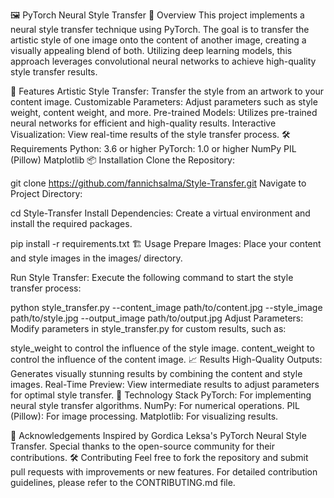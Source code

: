 🖼️ PyTorch Neural Style Transfer
🎯 Overview
This project implements a neural style transfer technique using PyTorch. The goal is to transfer the artistic style of one image onto the content of another image, creating a visually appealing blend of both. Utilizing deep learning models, this approach leverages convolutional neural networks to achieve high-quality style transfer results.

🚀 Features
Artistic Style Transfer: Transfer the style from an artwork to your content image.
Customizable Parameters: Adjust parameters such as style weight, content weight, and more.
Pre-trained Models: Utilizes pre-trained neural networks for efficient and high-quality results.
Interactive Visualization: View real-time results of the style transfer process.
🛠️ Requirements
Python: 3.6 or higher
PyTorch: 1.0 or higher
NumPy
PIL (Pillow)
Matplotlib
📦 Installation
Clone the Repository:

git clone https://github.com/fannichsalma/Style-Transfer.git
Navigate to Project Directory:

cd Style-Transfer
Install Dependencies: Create a virtual environment and install the required packages.

pip install -r requirements.txt
🏗️ Usage
Prepare Images: Place your content and style images in the images/ directory.

Run Style Transfer: Execute the following command to start the style transfer process:


python style_transfer.py --content_image path/to/content.jpg --style_image path/to/style.jpg --output_image path/to/output.jpg
Adjust Parameters: Modify parameters in style_transfer.py for custom results, such as:

style_weight to control the influence of the style image.
content_weight to control the influence of the content image.
📈 Results
High-Quality Outputs: Generates visually stunning results by combining the content and style images.
Real-Time Preview: View intermediate results to adjust parameters for optimal style transfer.
🔧 Technology Stack
PyTorch: For implementing neural style transfer algorithms.
NumPy: For numerical operations.
PIL (Pillow): For image processing.
Matplotlib: For visualizing results.


📢 Acknowledgements
Inspired by Gordica Leksa's PyTorch Neural Style Transfer.
Special thanks to the open-source community for their contributions.
🛠️ Contributing
Feel free to fork the repository and submit pull requests with improvements or new features. For detailed contribution guidelines, please refer to the CONTRIBUTING.md file.
